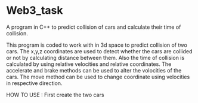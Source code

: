 # Web3_task
A program in C++ to predict collision of cars and calculate their time of collision.

 This program is coded to work with in 3d space to predict collision of two cars. The x,y,z coordinates are used to detect whether the cars are collided or not by calculating distance between them.
 Also the time of collision is calculated by using relative velocities and relative coordinates.
 The accelerate and brake methods can be used to alter the volocities of the cars.
 The move method can be used to change coordinate using velocities in respective direction.
 
 
 HOW TO USE :
 First create the two cars 
 
